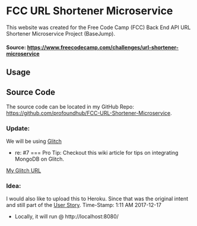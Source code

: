 # FCC URL Shortener Microservice

This website was created for the Free Code Camp (FCC) Back End API URL Shortener Microservice Project (BaseJump).

#### Source: https://www.freecodecamp.com/challenges/url-shortener-microservice

## Usage


## Source Code
The source code can be located in my GitHub Repo: https://github.com/profoundhub/FCC-URL-Shortener-Microservice.

### Update: 

We will be using [Glitch](https://glitch.com)

* re: #7 === Pro Tip: Checkout this wiki article for tips on integrating MongoDB on Glitch.

[My Glitch URL](https://bird-manager.glitch.me)

### Idea:

I would also like to upload this to Heroku. Since that was the original intent and still part of the [User Story](https://www.freecodecamp.org/challenges/url-shortener-microservice). Time-Stamp: 1:11 AM 2017-12-17

* Locally, it will run @ http://localhost:8080/